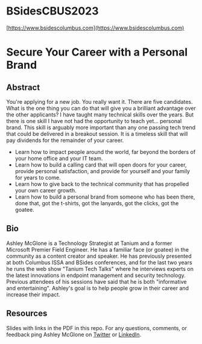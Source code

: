 # BSidesCBUS2023
[https://www.bsidescolumbus.com](https://www.bsidescolumbus.com)

# Secure Your Career with a Personal Brand

## Abstract
You're applying for a new job. You really want it. There are five candidates. What is the one thing you can do that will give you a brilliant advantage over the other applicants?
I have taught many technical skills over the years. But there is one skill I have not had the opportunity to teach yet… personal brand. This skill is arguably more important than any one passing tech trend that could be delivered in a breakout session. It is a timeless skill that will pay dividends for the remainder of your career.
* Learn how to impact people around the world, far beyond the borders of your home office and your IT team.
* Learn how to build a calling card that will open doors for your career, provide personal satisfaction, and provide for yourself and your family for years to come.
* Learn how to give back to the technical community that has propelled your own career growth.
* Learn how to build a personal brand from someone who has been there, done that, got the t-shirts, got the lanyards, got the clicks, got the goatee.

## Bio
Ashley McGlone is a Technology Strategist at Tanium and a former Microsoft Premier Field Engineer. He has a familiar face (or goatee) in the community as a content creator and speaker. He has previously presented at both Columbus ISSA and BSides conferences, and for the last two years he runs the web show "Tanium Tech Talks" where he interviews experts on the latest innovations in endpoint management and security technology. Previous attendees of his sessions have said that he is both "informative and entertaining". Ashley's goal is to help people grow in their career and increase their impact.

## Resources
Slides with links in the PDF in this repo. For any questions, comments, or feedback ping Ashley McGlone on [Twitter](https://twitter.com/GoateePFE) or [LinkedIn](https://www.linkedin.com/in/ashleymcglone).
